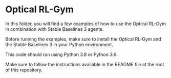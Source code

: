 # Optical RL-Gym

In this folder, you will find a few examples of how to use the Optical RL-Gym in combination with Stable Baselines 3 agents.

Before running the examples, make sure to install the Optical RL-Gym and the Stable Baselines 3 in your Python environment.

This code should run using Python 3.8 or Python 3.9.

Make sure to follow the instructions available in the README file at the root of this repository.
